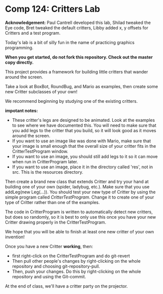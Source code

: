 Comp 124: Critters Lab
====

**Acknowledgement:** Paul Cantrell developed this lab, Shilad tweaked the Eye code, Bret tweaked the default critters, Libby added x, y offsets for Critters and a test program.

Today's lab is a bit of silly fun in the name of practicing graphics programming.

**When you get started, do not fork this repository. Check out the master copy directly.**

This project provides a framework for building little critters that wander around the screen.

Take a look at BoxBot, RoundBug, and Mario as examples, then create some new Critter subclasses of your own!

We recommend beginning by studying one of the existing critters. 

**impotant notes:** 

* These critter's legs are designed to be animated. Look at the examples to see where we have documented this. You will need to make sure that you add legs to the critter that you build, so it will look good as it moves around the screen.
* If you want to use an image like was done with Mario, make sure that your image is small enough that the overall size of your critter fits in the CritterTestProgram window.
* If you want to use an image, you should still add legs to it so it can move when run in CritterProgram later.
* If you want to use an image, place it in the directory called 'res', not in src. This is the resources directory.

Then create a brand new class that extends Critter and try your hand at building one of your own (spider, ladybug, etc.). Make sure that you use addLeg(new Leg(...)). You should test your new type of Critter by using the simple program called *CritterTestProgram*. Change it to create one of your type of Critter rather than one of the examples.


The code in CritterProgram is written to automatically detect new critters, but does so randomly, so it is best to only use this once you have your new Critter drawing properly in the CritterTestProgram.

We hope that you will be able to finish at least one new critter of your own invention!

Once you have a new Critter **working**, then:
* first right-click on the CritterTestProgram and do git-revert
* Then pull other people's changes by right-clicking on the whole repository and choosing git-repository-pull. 
* Then, push your changes. Do this by right-clicking on the  whole repository and using the Git-commit.

At the end of class, we'll have a critter party on the projector.
